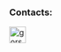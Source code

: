 <h3 align="left">Сontacts:</h3>
<p align="left">
<a href="https://t.me/gorshmeister" target="blank"><img align="center" src="https://user-images.githubusercontent.com/94898232/202649241-d6a66781-2272-48e2-a97f-91b16dd943a5.png" alt="gorshmeister" height="30" width="30" /></a>
</p>
  



<!--
**gorshmeister/gorshmeister** is a ✨ _special_ ✨ repository because its `README.md` (this file) appears on your GitHub profile.

Here are some ideas to get you started:

- 🔭 I’m currently working on ...
- 🌱 I’m currently learning ...
- 👯 I’m looking to collaborate on ...
- 🤔 I’m looking for help with ...
- 💬 Ask me about ...
- 📫 How to reach me: ...
- 😄 Pronouns: ...
- ⚡ Fun fact: ...
-->
